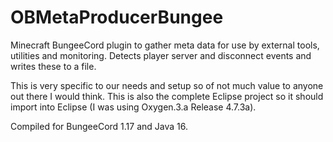 # OBMetaProducerBungee

Minecraft BungeeCord plugin to gather meta data for use by external tools, utilities and monitoring.
Detects player server and disconnect events and writes these to a file.

This is very specific to our needs and setup so of not much value to anyone out there I would think.
This is also the complete Eclipse project so it should import into Eclipse (I was using Oxygen.3.a Release 4.7.3a).

Compiled for BungeeCord 1.17 and Java 16.
